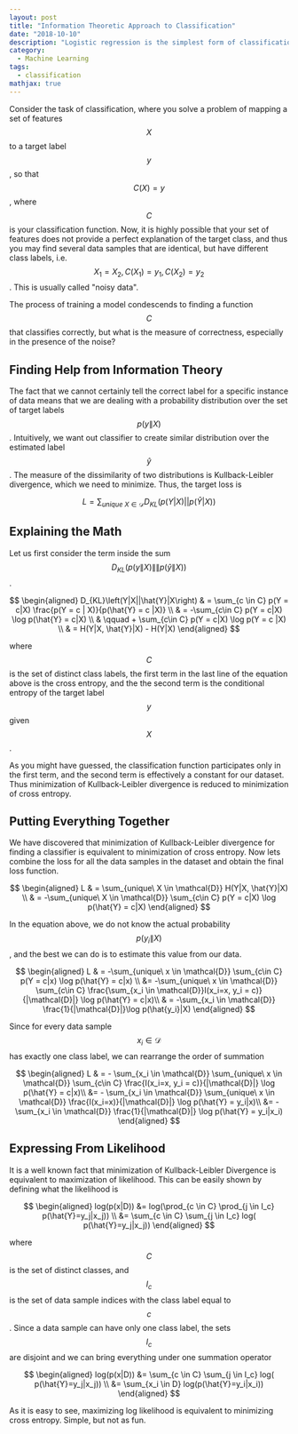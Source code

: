 ```yaml
---
layout: post
title: "Information Theoretic Approach to Classification"
date: "2018-10-10"
description: "Logistic regression is the simplest form of classification. We all know that the cost function is the cross entropy loss. But why?"
category:
  - Machine Learning
tags:
  - classification
mathjax: true
---
```


Consider the task of classification, where you solve a problem of mapping a set of features $$X$$ to a target label $$y$$, so that $$C(X)=y$$, where $$C$$ is your classification function. Now, it is highly possible that your set of features does not provide a perfect explanation of the target class, and thus you may find several data samples that are identical, but have different class labels, i.e. $$X_1=X_2, C(X_1)=y_1, C(X_2)=y_2$$. This is usually called "noisy data".
<!--more-->
The process of training a model condescends to finding a function $$C$$ that classifies correctly, but what is the measure of correctness, especially in the presence of the noise?

## Finding Help from Information Theory

The fact that we cannot certainly tell the correct label for a specific instance of data means that we are dealing with a probability distribution over the set of target labels $$p(y\|X)$$ . Intuitively, we want out classifier to create similar distribution over the estimated label $$\hat{y}$$. The measure of the dissimilarity of two distributions is Kullback-Leibler divergence, which we need to minimize. Thus, the target loss is

$$
L=\sum_{unique\ X \in \mathcal{D}} D_{KL}\left(p(Y|X)||p(\hat{Y}|X)\right)
$$

## Explaining the Math

Let us first consider the term inside the sum $$D_{KL}\left(p(y\|X)\|\|p(\hat{y}\|X)\right)$$.

$$
\begin{aligned}
D_{KL}\left(Y|X||\hat{Y}|X\right) & = \sum_{c \in C} p(Y = c|X) \frac{p(Y = c | X)}{p(\hat{Y} = c |X)} \\
& = -\sum_{c\in C} p(Y = c|X) \log p(\hat{Y} = c|X) \\
& \qquad + \sum_{c\in C} p(Y = c|X) \log p(Y = c |X) \\
& = H(Y|X, \hat{Y}|X) - H(Y|X)
\end{aligned}
$$

where $$C$$ is the set of distinct class labels, the first term in the last line of the equation above is the cross entropy, and the the second term is the conditional entropy of the target label $$y$$ given $$X$$.

As you might have guessed, the classification function participates only in the first term, and the second term is effectively a constant for our dataset. Thus minimization of Kullback-Leibler divergence is reduced to minimization of cross entropy.

## Putting Everything Together

We have discovered that minimization of Kullback-Leibler divergence for finding a classifier is equivalent to minimization of cross entropy. Now lets combine the loss for all the data samples in the dataset​ and obtain the final loss function.

$$
\begin{aligned}
L & = \sum_{unique\ X \in \mathcal{D}} H(Y|X, \hat{Y}|X) \\
& = -\sum_{unique\ X \in \mathcal{D}} \sum_{c\in C} p(Y = c|X) \log p(\hat{Y} = c|X)
\end{aligned}
$$

In the equation above, we do not know the actual probability $$p(y_i\|X)$$, and the best we can do is to estimate this value from our data.

$$
\begin{aligned}
L & = -\sum_{unique\ x \in \mathcal{D}} \sum_{c\in C} p(Y = c|x) \log p(\hat{Y} = c|x) \\
&= -\sum_{unique\ x \in \mathcal{D}} \sum_{c\in C} \frac{\sum_{x_i \in \mathcal{D}}I(x_i=x, y_i = c)}{|\mathcal{D}|} \log p(\hat{Y} = c|x)\\
& = -\sum_{x_i \in \mathcal{D}} \frac{1}{|\mathcal{D}|}\log p(\hat{y_i}|X)
\end{aligned}
$$

Since for every data sample $$x_i \in \mathcal{D}$$  has exactly one class label, we can rearrange the order of summation

$$
\begin{aligned}
L & = - \sum_{x_i \in \mathcal{D}} \sum_{unique\ x \in \mathcal{D}} \sum_{c\in C} \frac{I(x_i=x, y_i = c)}{|\mathcal{D}|} \log p(\hat{Y} = c|x)\\
&= - \sum_{x_i \in \mathcal{D}} \sum_{unique\ x \in \mathcal{D}} \frac{I(x_i=x)}{|\mathcal{D}|} \log p(\hat{Y} = y_i|x)\\
&= - \sum_{x_i \in \mathcal{D}} \frac{1}{|\mathcal{D}|} \log p(\hat{Y} = y_i|x_i)
\end{aligned}
$$


## Expressing From Likelihood

It is a well known fact that minimization of Kullback-Leibler Divergence is equivalent to maximization of likelihood. This can be easily shown by defining what the likelihood is

$$
\begin{aligned}
log(p(x|D)) &= log(\prod_{c \in C} \prod_{j \in I_c} p(\hat{Y}=y_j|x_j)) \\
&= \sum_{c \in C} \sum_{j \in I_c} log( p(\hat{Y}=y_j|x_j))
\end{aligned}
$$

where $$C$$ is the set of distinct classes, and $$I_c$$  is the set of data sample indices with the class label equal to $$c$$. Since a data sample can have only one class label, the sets $$I_c$$ are disjoint and we can bring everything under one summation operator

$$
\begin{aligned}
log(p(x|D)) &= \sum_{c \in C} \sum_{j \in I_c} log( p(\hat{Y}=y_j|x_j)) \\
&= \sum_{x_i \in D}  log(p(\hat{Y}=y_i|x_i))
\end{aligned}
$$

As it is easy to see, maximizing log likelihood is equivalent to minimizing cross entropy. Simple, but not as fun.

